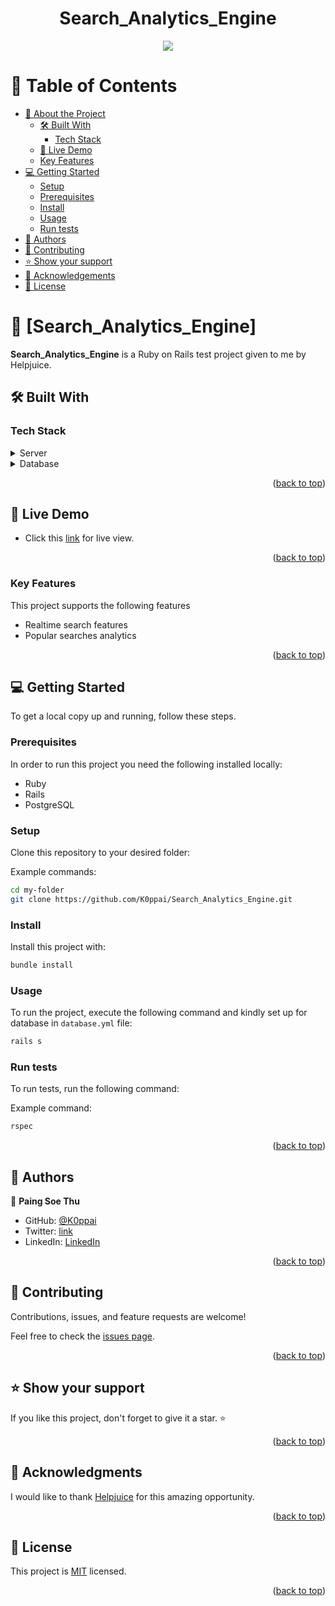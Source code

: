 <a name="readme-top"></a>

<div align="center">
  <h1><b>Search_Analytics_Engine</b></h1>
  <img src="./app/assets/images/search_engine.png" />
</div>

# 📗 Table of Contents

- [📖 About the Project](#about-project)
  - [🛠 Built With](#built-with)
    - [Tech Stack](#tech-stack)
  - [🚀 Live Demo](#live-demo)
  - [Key Features ](#key-features-)
- [💻 Getting Started](#getting-started)
  - [Setup](#setup)
  - [Prerequisites](#prerequisites)
  - [Install](#install)
  - [Usage](#usage)
  - [Run tests](#run-tests)
- [👥 Authors](#authors)
- [🤝 Contributing](#contributing)
- [⭐️ Show your support](#support)
- [🙏 Acknowledgements](#acknowledgements)
- [📝 License](#license)

# 📖 [Search_Analytics_Engine] <a name="about-project"></a>

**Search_Analytics_Engine** is a Ruby on Rails test project given to me by Helpjuice.

## 🛠 Built With <a name="built-with"></a>

### Tech Stack <a name="tech-stack"></a>

<details>
  <summary>Server</summary>
  <ul>
    <li><a href="https://rubyonrails.org/">Ruby on Rails</a></li>
  </ul>
</details>

<details>
<summary>Database</summary>
  <ul>
    <li><a href="https://www.postgresql.org/">PostgreSQL</a></li>
  </ul>
</details>

<p align="right">(<a href="#readme-top">back to top</a>)</p>

## 🚀 Live Demo <a name="live-demo"></a>

- Click this [link](https://search-enginee-ceb7b44283a9.herokuapp.com/) for live view.

<p align="right">(<a href="#readme-top">back to top</a>)</p>

### Key Features <a name="key-features"></a>

This project supports the following features

- Realtime search features
- Popular searches analytics

<p align="right">(<a href="#readme-top">back to top</a>)</p>

## 💻 Getting Started <a name="getting-started"></a>

To get a local copy up and running, follow these steps.

### Prerequisites

In order to run this project you need the following installed locally:

- Ruby
- Rails
- PostgreSQL

### Setup

Clone this repository to your desired folder:

Example commands:

```sh
cd my-folder
git clone https://github.com/K0ppai/Search_Analytics_Engine.git
```

### Install

Install this project with:

```sh
bundle install
```

### Usage

To run the project, execute the following command and kindly set up for database in `database.yml` file:

```sh
rails s
```

### Run tests

To run tests, run the following command:

Example command:

```sh
rspec 
```

<p align="right">(<a href="#readme-top">back to top</a>)</p>

## 👥 Authors <a name="authors"></a>

👤 **Paing Soe Thu**

- GitHub: [@K0ppai](https://github.com/K0ppai)
- Twitter: [link](https://twitter.com/_koppai_)
- LinkedIn: [LinkedIn](https://www.linkedin.com/in/paingsoe-thu/)

<p align="right">(<a href="#readme-top">back to top</a>)</p>

## 🤝 Contributing <a name="contributing"></a>

Contributions, issues, and feature requests are welcome!

Feel free to check the [issues page](https://github.com/K0ppai/Search_Analytics_Engine/issues).

<p align="right">(<a href="#readme-top">back to top</a>)</p>

## ⭐️ Show your support <a name="support"></a>

If you like this project, don't forget to give it a star. ⭐️

<p align="right">(<a href="#readme-top">back to top</a>)</p>

## 🙏 Acknowledgments <a name="acknowledgements"></a>

I would like to thank [Helpjuice](https://helpjuice.com/) for this amazing opportunity.

<p align="right">(<a href="#readme-top">back to top</a>)</p>

## 📝 License <a name="license"></a>

This project is [MIT](https://github.com/K0ppai/Search_Analytics_Engine/blob/develop/LICENSE) licensed.

<p align="right">(<a href="#readme-top">back to top</a>)</p>
